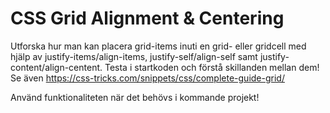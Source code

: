 #  CSS Grid Alignment & Centering

Utforska hur man kan placera grid-items inuti en grid- eller gridcell med hjälp av justify-items/align-items, justify-self/align-self samt justify-content/align-centent. Testa i startkoden och förstå skillanden mellan dem!
Se även https://css-tricks.com/snippets/css/complete-guide-grid/


Använd funktionaliteten när det behövs i kommande projekt!






